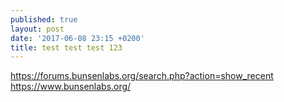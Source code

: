 ```yaml
---
published: true
layout: post
date: '2017-06-08 23:15 +0200'
title: test test test 123
---
```

<https://forums.bunsenlabs.org/search.php?action=show_recent>  
<https://www.bunsenlabs.org/>
